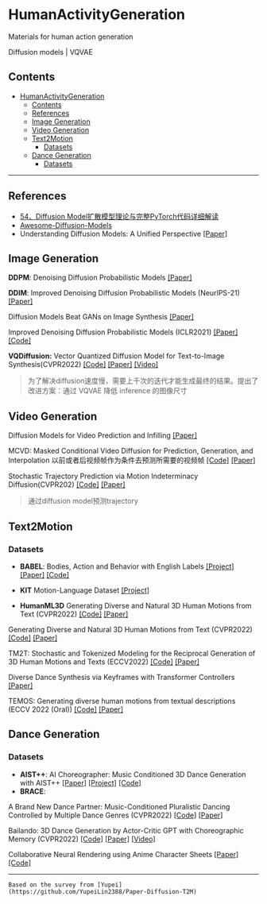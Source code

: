 # HumanActivityGeneration

Materials for human action generation

Diffusion models | VQVAE

## Contents

- [HumanActivityGeneration](#humanactivitygeneration)
  - [Contents](#contents)
  - [References](#references)
  - [Image Generation](#image-generation)
  - [Video Generation](#video-generation)
  - [Text2Motion](#text2motion)
    - [Datasets](#datasets)
  - [Dance Generation](#dance-generation)
    - [Datasets](#datasets-1)

---

## References

- [54、Diffusion Model扩散模型理论与完整PyTorch代码详细解读](https://www.bilibili.com/video/BV1b541197HX?from=search&seid=1294797900935775585&spm_id_from=333.337.0.0&vd_source=5488316887e189ecd5e1f2cf52edaccf)
- [Awesome-Diffusion-Models](https://github.com/heejkoo/Awesome-Diffusion-Models/blob/main/README.md)
- Understanding Diffusion Models: A Unified Perspective [[Paper]](https://arxiv.org/pdf/2208.11970.pdf)

## Image Generation

**DDPM**: Denoising Diffusion Probabilistic Models [[Paper]](https://proceedings.neurips.cc/paper/2020/hash/4c5bcfec8584af0d967f1ab10179ca4b-Abstract.html)

**DDIM**: Improved Denoising Diffusion Probabilistic Models (NeurIPS-21) [[Paper]](https://proceedings.mlr.press/v139/nichol21a.html)

Diffusion Models Beat GANs on Image Synthesis [[Paper]](https://arxiv.org/abs/2105.05233)

Improved Denoising Diffusion Probabilistic Models (ICLR2021) [[Paper]](https://arxiv.org/abs/2102.09672) [[Code]](https://github.com/openai/improved-diffusion)

**VQDiffusion:** Vector Quantized Diffusion Model for Text-to-Image Synthesis(CVPR2022) [[Code]](https://github.com/microsoft/VQ-Diffusion) [[Paper]](https://openaccess.thecvf.com/content/CVPR2022/html/Gu_Vector_Quantized_Diffusion_Model_for_Text-to-Image_Synthesis_CVPR_2022_paper.html)  [[Video]](https://www.bilibili.com/video/BV13Y4y1r7CH?from=search&seid=7677516310805155031&spm_id_from=333.337.0.0&vd_source=5488316887e189ecd5e1f2cf52edaccf)

> 为了解决diffusion速度慢，需要上千次的迭代才能生成最终的结果。提出了改进方案：通过 VQVAE 降低 inference 的图像尺寸

## Video Generation

Diffusion Models for Video Prediction and Infilling  [[Paper]](https://arxiv.org/abs/2206.07696)

MCVD: Masked Conditional Video Diffusion for Prediction, Generation, and Interpolation  以前或者后视频帧作为条件去预测所需要的视频帧 [[Code]](https://github.com/voletiv/mcvd-pytorch) [[Paper]](http://128.84.4.18/abs/2205.09853)

Stochastic Trajectory Prediction via Motion Indeterminacy Diffusion(CVPR202) [[Code]](https://github.com/Gutianpei/MID) [[Paper]](https://openaccess.thecvf.com/content/CVPR2022/html/Gu_Stochastic_Trajectory_Prediction_via_Motion_Indeterminacy_Diffusion_CVPR_2022_paper.html)

> 通过diffusion model预测trajectory

## Text2Motion

### Datasets

- **BABEL**: Bodies, Action and Behavior with English Labels [[Project]](https://babel.is.tue.mpg.de/) [[Paper]](https://arxiv.org/pdf/2106.09696.pdf) [[Code]](https://github.com/abhinanda-punnakkal/BABEL)

- **KIT** Motion-Language Dataset [[Project]](https://motion-database.humanoids.kit.edu/)

- **HumanML3D**
  Generating Diverse and Natural 3D Human Motions from Text  (CVPR2022) [[Code]](https://github.com/EricGuo5513/text-to-motion) [[Paper]](https://openaccess.thecvf.com/content/CVPR2022/html/Guo_Generating_Diverse_and_Natural_3D_Human_Motions_From_Text_CVPR_2022_paper.html)

Generating Diverse and Natural 3D Human Motions from Text  (CVPR2022) [[Code]](https://github.com/EricGuo5513/text-to-motion) [[Paper]](https://openaccess.thecvf.com/content/CVPR2022/html/Guo_Generating_Diverse_and_Natural_3D_Human_Motions_From_Text_CVPR_2022_paper.html)

TM2T: Stochastic and Tokenized Modeling for the Reciprocal Generation of 3D Human Motions and Texts (ECCV2022) [[Code]](https://github.com/EricGuo5513/TM2T) [[Paper]](https://arxiv.org/abs/2207.01696)

Diverse Dance Synthesis via Keyframes with Transformer Controllers [[Paper]](https://arxiv.org/abs/2207.05906)

TEMOS: Generating diverse human motions from textual descriptions (ECCV 2022 (Oral)) [[Code]](https://github.com/Mathux/TEMOS) [[Paper]](https://arxiv.org/abs/2204.14109)      

## Dance Generation

### Datasets

- **AIST++**: AI Choreographer: Music Conditioned 3D Dance Generation with AIST++ [[Paper]](https://arxiv.org/abs/2101.08779) [[Project]](https://google.github.io/aistplusplus_dataset/index.html) [[Code]](https://github.com/google/aistplusplus_api)
- **BRACE**:

A Brand New Dance Partner: Music-Conditioned Pluralistic Dancing Controlled by Multiple Dance Genres (CVPR2022)  [[Code]](https://github.com/jw09191/MNET) [[Paper]](https://openaccess.thecvf.com/content/CVPR2022/html/Kim_A_Brand_New_Dance_Partner_Music-Conditioned_Pluralistic_Dancing_Controlled_by_CVPR_2022_paper.html)

Bailando: 3D Dance Generation by Actor-Critic GPT with Choreographic Memory (CVPR2022) [[Code]](https://github.com/lisiyao21/Bailando) [[Paper]](https://openaccess.thecvf.com/content/CVPR2022/html/Siyao_Bailando_3D_Dance_Generation_by_Actor-Critic_GPT_With_Choreographic_Memory_CVPR_2022_paper.html) [[Video]](https://www.bilibili.com/video/BV1zW4y167oT?from=search&seid=10529527414460118364&spm_id_from=333.337.0.0)

Collaborative Neural Rendering using Anime Character Sheets [[Paper]](https://arxiv.org/abs/2207.05378) [[Code]](https://github.com/megvii-research/CoNR)

---

```
Based on the survey from [Yupei](https://github.com/YupeiLin2388/Paper-Diffusion-T2M)
```